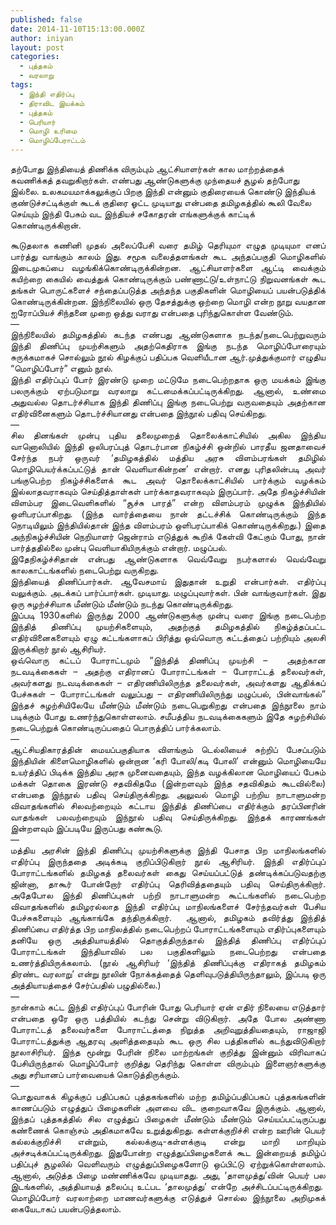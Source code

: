 ```yaml
---
published: false
date: 2014-11-10T15:13:00.000Z
author: iniyan
layout: post
categories:
  - புத்தகம்
  - வரலாறு
tags:
  - இந்தி எதிர்ப்பு
  - திராவிட இயக்கம்
  - புத்தகம்
  - பெரியார்
  - மொழி உரிமை
  - மொழிப்பேராட்டம்
---
```


  <p>
    தற்போது இந்தியைத் திணிக்க விரும்பும் ஆட்சியாளர்கள் கால மாற்றத்தைக் கவணிக்கத் தவறுகிறார்கள். எண்பது ஆண்டுகளுக்கு முந்தையச் சூழல் தற்போது இல்லை. உலகமயமாக்கலுக்குப் பிறகு இந்தி என்னும் குதிரையைக் கொண்டு இந்தியக் குண்டுச்சட்டிக்குள் கூடக் குதிரை ஓட்ட முடியாது என்பதை தமிழகத்தில் கூலி வேலை செய்யும் இந்தி பேசும் வட இந்தியச் சகோதரன் எங்களுக்குக் காட்டிக் கொண்டிருக்கிறான்.
  </p>
  <!--more-->
  <div style="text-align: justify;">
  </div>
  
  <div style="text-align: justify;">
    கூடுதலாக கணினி முதல் அலைப்பேசி வரை தமிழ் தெரியுமா எழுத முடியுமா எனப் பார்த்து வாங்கும் காலம் இது. சமூக வலைத்தளங்கள் கூட அந்தப்பகுதி மொழிகளில் இடைமுகப்பை வழங்கிக்கொண்டிருக்கின்றன. ஆட்சியாளர்களை ஆட்டி வைக்கும் கயிற்றை கையில் வைத்துக் கொண்டிருக்கும் பண்ணாட்டு/உள்நாட்டு நிறுவனங்கள் கூட தங்கள் பொருட்களைச் சந்தைப்படுத்த அந்தந்த பகுதிகளின் மொழியைப் பயன்படுத்திக் கொண்டிருக்கின்றன. இந்நிலையில் ஒரு தேசத்துக்கு ஒற்றை மொழி என்ற நூறு வயதான ஐரோப்பியச் சிந்தனை முறை ஒத்து வராது என்பதை புரிந்துகொள்ள வேண்டும்.
  </div>
  
  <div style="text-align: justify;">
    —
  </div>
  
  <div style="text-align: justify;">
  </div>
  
  <div style="text-align: justify;">
    இந்நிலையில் தமிழகத்தில் கடந்த எண்பது ஆண்டுகளாக நடந்த/நடைபெற்றுவரும் இந்தி திணிப்பு முயற்சிகளும் அதற்கெதிராக இங்கு நடந்த மொழிப்போரையும் சுருக்கமாகச் சொல்லும் நூல் கிழக்குப் பதிப்பக வெளியீடான ஆர்.முத்துக்குமார் எழுதிய “மொழிப்போர்” எனும் நூல்.
  </div>
  
  <div style="text-align: justify;">
    இந்தி எதிர்ப்புப் போர் இரண்டு முறை மட்டுமே நடைபெற்றதாக ஒரு மயக்கம் இங்கு பலருக்கும் ஏற்படுமாறு வரலாறு கட்டமைக்கப்பட்டிருக்கிறது. ஆனால், உண்மை அதுவல்ல தொடர்ச்சியாக இந்தி திணிப்பு இங்கு நடைபெற்று வருவதையும் அதற்கான எதிர்வினைகளும் தொடர்ச்சியானது என்பதை இந்நூல் பதிவு செய்கிறது.
  </div>
  
  <div style="text-align: justify;">
    —
  </div>
  
  <div style="text-align: justify;">
    சில தினங்கள் முன்பு புதிய தலைமுறைத் தொலைக்காட்சியில் அகில இந்திய வானொலியில் இந்தி ஒலிபரப்புத் தொடர்பான நிகழ்ச்சி ஒன்றில் பாரதீய ஜனதாவைச் சேர்ந்த நபர் ஒருவர் ‘தமிழகத்தில் மத்திய அரசு விளம்பரங்கள் தமிழில் மொழிபெயர்க்கப்பட்டுத் தான் வெளியாகின்றன’ என்றார். எனது புரிதலின்படி அவர் பங்குபெற்ற நிகழ்ச்சிகளைக் கூட அவர் தொலைக்காட்சியில் பார்க்கும் வழக்கம் இல்லாதவராகவும் செய்தித்தாள்கள் பார்க்காதவராகவும் இருப்பார். அதே நிகழ்ச்சியின் விளம்பர இடைவெளிகளில் “சூச்சு பாரத்” என்ற விளம்பரம் முழுக்க இந்தியில் ஒளிபரப்பாகிறது. (இந்த வார்த்தையை நான் தட்டச்சிக் கொண்டிருக்கும் இந்த நொடியிலும் இந்தியில்தான் இந்த விளம்பரம் ஒளிபரப்பாகிக் கொண்டிருக்கிறது.) இதை அந்நிகழ்ச்சியின் நெறியாளர் ஜென்ராம் எடுத்துக் கூறிக் கேள்வி கேட்கும் போது, நான் பார்த்ததில்லை முன்பு வெளியாகியிருக்கும் என்றார். மழுப்பல்.
  </div>
  
  <div style="text-align: justify;">
    இதேநிகழ்ச்சிதான் என்பது ஆண்டுகளாக வெவ்வேறு நபர்களால் வெவ்வேறு காலகாட்டங்களில் நடைபெற்று வருகிறது.
  </div>
  
  <div style="text-align: justify;">
    இந்தியைத் திணிப்பார்கள். ஆவேசமாய் இதுதான் உறுதி என்பார்கள். எதிர்ப்பு வலுக்கும். அடக்கப் பார்ப்பார்கள். முடியாது. மழுப்புவார்கள். பின் வாங்குவார்கள். இது ஒரு சுழற்ச்சியாக மீண்டும் மீண்டும் நடந்து கொண்டிருக்கிறது.
  </div>
  
  <div style="text-align: justify;">
    இப்படி 1930களில் இருந்து 2000 ஆண்டுகளுக்கு முன்பு வரை இங்கு நடைபெற்ற இந்தித் திணிப்பு முயற்சிகளையும், அதற்குத் தமிழகத்தில் நிகழ்த்தப்பட்ட எதிர்வினைகளையும் ஏழு கட்டங்களாகப் பிரித்து ஒவ்வொரு கட்டத்தைப் பற்றியும் அலசி இருக்கிறார் நூல் ஆசிரியர்.
  </div>
  
  <div style="text-align: justify;">
    ஒவ்வொரு கட்டப் போராட்டமும் “இந்தித் திணிப்பு முயற்சி –  அதற்கான நடவடிக்கைகள் – அதற்கு எதிரானப் போராட்டங்கள் – போராட்டத் தலைவர்கள், அவர்களது நடவடிக்கைகள் – எதிரணியிலிருந்த தலைவர்கள், அவர்களது ஆதிக்கப் பேச்சுகள் – போராட்டங்கள் வலுப்பது – எதிரணியிலிருந்து மழுப்பல், பின்வாங்கல்” இந்தச் சுழற்சியிலேயே மீண்டும் மீண்டும் நடைபெறுகிறது என்பதை இந்நூலை நாம் படிக்கும் போது உணர்ந்துகொள்ளலாம். சமீபத்திய நடவடிக்கைகளும் இதே சுழற்சியில் நடைபெற்றுக் கொண்டிருப்பதைப் பொருத்திப் பார்க்கலாம்.
  </div>
  
  <div style="text-align: justify;">
    —
  </div>
  
  <div style="text-align: justify;">
    ஆட்சியதிகாரத்தின் மையப்பகுதியாக விளங்கும் டெல்லியைச் சுற்றிப் பேசப்படும் இந்தியின் கிளைமொழிகளில் ஒன்றான ‘கரி போலி/கடி போலி’ என்னும் மொழியையே உயர்த்திப் பிடிக்க இந்திய அரசு முனைவதையும், இந்த வழக்கிலான மொழியைப் பேசும் மக்கள் தொகை இரண்டு சதவிகிதமே (இன்றளவும் இந்த சதவிகிதம் கூடவில்லை) என்பதை இந்நூல் பதிவு செய்திருக்கிறது. அலுவல் மொழி பற்றிய நாடாளுமன்ற விவாதங்களில் சிலவற்றையும் கட்டாய இந்தித் திணிப்பை எதிர்க்கும் தரப்பினரின் வாதங்கள் பலவற்றையும் இந்நூல் பதிவு செய்திருக்கிறது. இந்தக் காரணங்கள் இன்றளவும் இப்படியே இருப்பது கண்கூடு.
  </div>
  
  <div style="text-align: justify;">
    —
  </div>
  
  <div style="text-align: justify;">
    மத்திய அரசின் இந்தி திணிப்பு முயற்சிகளுக்கு இந்தி பேசாத பிற மாநிலங்களில் எதிர்ப்பு இருந்ததை அடிக்கடி குறிப்பிடுகிறார் நூல் ஆசிரியர். இந்தி எதிர்ப்புப் போராட்டங்களில் தமிழகத் தலைவர்கள் கைது செய்யப்பட்டுத் தண்டிக்கப்படுவதற்கு ஜின்னா, தாகூர் போன்றோர் எதிர்ப்பு தெரிவித்ததையும் பதிவு செய்திருக்கிறார். அதேபோல இந்தி திணிப்புகள் பற்றி நாடாளுமன்ற கூட்டங்களில் நடைபெற்ற விவாதங்களில் தமிழரல்லாத இந்தி எதிர்ப்பு மாநிலங்களைச் சேர்ந்தவர்கள் பேசிய பேச்சுகளையும் ஆங்காங்கே தந்திருக்கிறார்.  ஆனால், தமிழகம் தவிர்த்து இந்தித் திணிப்பை எதிர்த்த பிற மாநிலத்தில் நடைபெற்றப் போராட்டங்களையும் எதிர்ப்புகளையும் தனியே ஒரு அத்தியாயத்தில் தொகுத்திருந்தால் இந்தித் திணிப்பு எதிர்ப்புப் போராட்டங்கள் இந்தியாவில் பல பகுதிகளிலும் நடைபெற்றது என்பதை உணர்த்தியிருக்கலாம். (நூல் ஆசிரியர் ‘இந்தித் திணிப்புக்கு எதிராகத் தமிழகம் திரண்ட வரலாறு’ என்று நூலின் நோக்கத்தைத் தெளிவுபடுத்தியிருந்தாலும், இப்படி ஒரு அத்தியாயத்தைச் சேர்ப்பதில் பழுதில்லை.)
  </div>
  
  <div style="text-align: justify;">
    —
  </div>
  
  <div style="text-align: justify;">
    நான்காம் கட்ட இந்தி எதிர்ப்புப் போரின் போது பெரியார் ஏன் எதிர் நிலையை எடுத்தார் என்பதை ஒரே ஒரு பத்தியில் கடந்து சென்று விடுகிறார். அதே போல அண்ணா போராட்டத் தலைவர்களை போராட்டத்தை நிறுத்த அறிவுறுத்தியதையும், ராஜாஜி போராட்டத்துக்கு ஆதரவு அளித்ததையும் கூட ஒரு சில பத்திகளில் கடந்துவிடுகிறார் நூலாசிரியர். இந்த மூன்று பேரின் நிலை மாற்றங்கள் குறித்து இன்னும் விரிவாகப் பேசியிருந்தால் மொழிப்போர் குறித்து தெரிந்து கொள்ள விரும்பும் இளைஞர்களுக்கு அது சரியானப் பார்வையைக் கொடுத்திருக்கும்.
  </div>
  
  <div style="text-align: justify;">
    —
  </div>
  
  <div style="text-align: justify;">
    பொதுவாகக் கிழக்குப் பதிப்பகப் புத்தகங்களில் மற்ற தமிழ்ப்பதிப்பகப் புத்தகங்களின் காணப்படும் எழுத்துப் பிழைகளின் அளவை விட குறைவாகவே இருக்கும். ஆனால், இந்தப் புத்தகத்தில் சில எழுத்துப் பிழைகள் மீண்டும் மீண்டும் செய்யப்பட்டிருப்பது கண்ணைக் கொஞ்சம் அதிகமாகவே உறுத்துகிறது. கள்ளக்குறிச்சி என்ற ஊரின் பெயர் கல்லக்குறிச்சி என்றும், கல்லக்குடி-கள்ளக்குடி என்று மாறி மாறியும் அச்சடிக்கப்பட்டிருக்கிறது. இதுபோன்ற எழுத்துப்பிழைகளைக் கூட இன்றையத் தமிழ்ப் பதிப்புச் சூழலில் வெளிவரும் எழுத்துப்பிழைகளோடு ஒப்பிட்டு ஏற்றுக்கொள்ளலாம். ஆனால், அடுத்த பிழை மண்ணிக்கவே முடியாதது. அது, ‘தாளமுத்து’வின் பெயர் பல இடங்களில், அத்தியாயத் தலைப்பு உட்பட ‘தாலமுத்து’ என்றே அச்சிடப்பட்டிருக்கிறது.  மொழிப்போர் வரலாற்றை மாணவர்களுக்கு எடுத்துச் சொல்ல இந்நூலை அறிமுகக் கையேடாகப் பயன்படுத்தலாம்.
  </div>
</div>
